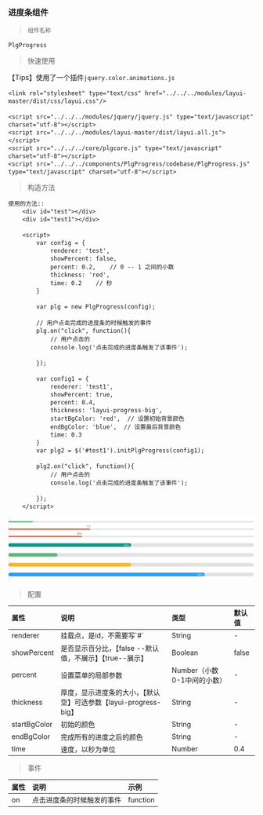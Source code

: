 ### 进度条组件

> ```
> 组件名称
> ```

```
PlgProgress
```

> 快速使用

【Tips】使用了一个插件`jquery.color.animations.js`

```
<link rel="stylesheet" type="text/css" href="../../../modules/layui-master/dist/css/layui.css"/>

<script src="../../../modules/jquery/jquery.js" type="text/javascript" charset="utf-8"></script>
<script src="../../../modules/layui-master/dist/layui.all.js"></script>
<script src="../../../core/plgcore.js" type="text/javascript" charset="utf-8"></script>
<script src="../../../components/PlgProgress/codebase/PlgProgress.js" type="text/javascript" charset="utf-8"></script>
```

> 构造方法

```
使用的方法::
    <div id="test"></div>
    <div id="test1"></div>

    <script>
        var config = {
            renderer: 'test',
            showPercent: false,
            percent: 0.2,    // 0 -- 1 之间的小数
            thickness: 'red',
            time: 0.2    // 秒
        }

        var plg = new PlgProgress(config);

        // 用户点击完成的进度条的时候触发的事件
        plg.on("click", function(){
            // 用户点击的
            console.log('点击完成的进度条触发了该事件');

        });

        var config1 = {
            renderer: 'test1',
            showPercent: true,
            percent: 0.4,
            thickness: 'layui-progress-big',
            startBgColor: 'red',  // 设置初始背景颜色
            endBgColor: 'blue',  // 设置最后背景颜色
            time: 0.3 
        }
        var plg2 = $('#test1').initPlgProgress(config1);

        plg2.on("click", function(){
            // 用户点击的
            console.log('点击完成的进度条触发了该事件');

        });
    </script>
```

![](/assets/progress.jpg)

> 配置

| 属性 | 说明 | 类型 | 默认值 |
| :--- | :--- | :--- | :--- |
| renderer | 挂载点，是id，不需要写\`\#\` | String | - |
| showPercent | 是否显示百分比，【false --默认值，不展示】【true--展示】 | Boolean | false |
| percent | 设置菜单的局部参数 | Number（小数0-1中间的小数） | - |
| thickness | 厚度，显示进度条的大小，【默认空】可选参数【layui-progress-big】 | String | - |
| startBgColor | 初始的颜色 | String | - |
| endBgColor | 完成所有的进度之后的颜色 | String | - |
| time | 速度，以秒为单位 | Number | 0.4 |

> 事件

| 属性 | 说明 | 示例 |
| :--- | :--- | :--- |
| on | 点击进度条的时候触发的事件 | function |



